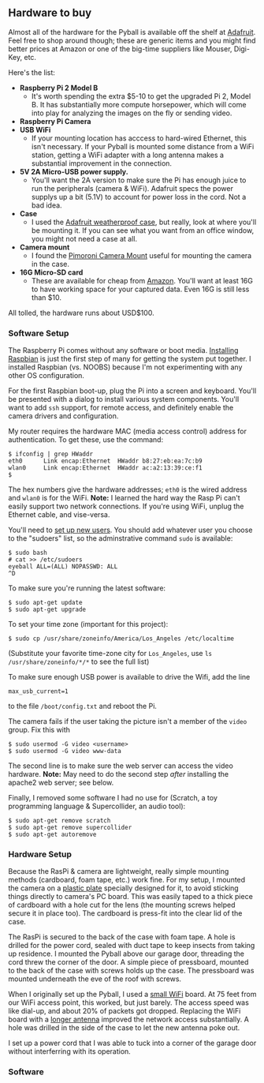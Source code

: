 ## Hardware to buy
Almost all of the hardware for the Pyball is available off the shelf
at [Adafruit](http://www.adafruit.com/).  Feel free to shop around though;
these are generic items and you might find better prices at Amazon or
one of the big-time suppliers like Mouser, Digi-Key, etc.

Here's the list:

- **Raspberry Pi 2 Model B**
    - It's worth spending the extra $5-10 to get the upgraded Pi 2, Model B.  It has substantially more compute horsepower, which will come into play for analyzing the images on the fly or sending video.
- **Raspberry Pi Camera**
- **USB WiFi**
    - If your mounting location has acccess to hard-wired Ethernet, this isn't necessary.  If your Pyball is mounted some distance from a WiFi station, getting a WiFi adapter with a long antenna makes a substantial improvement in the connection.
- **5V 2A Micro-USB power supply.**
    - You'll want the 2A version to make sure the Pi has enough juice to run the 
  peripherals (camera & WiFi).  Adafruit specs the power supplys up a bit (5.1V) to account for power loss in the cord.  Not a bad idea.
- **Case**
    - I used the [Adafruit weatherproof case](https://www.adafruit.com/products/905), but really, look at where you'll be mounting it.  If you can see what you want from an office window, you might not need a case at all.
- **Camera mount**
    - I found the [Pimoroni Camera Mount](https://www.adafruit.com/product/1434) useful for mounting the camera in the case.
- **16G Micro-SD card**
    - These are available for cheap from [Amazon](http://www.amazon.com/SanDisk-Class-microSDHC-Flash-Memory/dp/B001F6YRNO).  You'll want at least 16G to have working space for your captured data.  Even 16G is still less than $10.
  
All tolled, the hardware runs about USD$100.

### Software Setup

The Raspberry Pi comes without any software or boot media. [Installing Raspbian](https://www.raspberrypi.org/documentation/installation/installing-images/) is just the first step of many for getting the system put together.  I installed Raspbian (vs. NOOBS) because I'm not experimenting with any other OS configuration.

For the first Raspbian boot-up, plug the Pi into a screen and keyboard.  You'll be presented with a dialog to install various system components.  You'll want to add `ssh` support, for remote access, and definitely enable the camera drivers and configuration.

My router requires the hardware MAC (media access control) address for authentication.  To get these, use the command:
```
$ ifconfig | grep HWaddr
eth0      Link encap:Ethernet  HWaddr b8:27:eb:ea:7c:b9  
wlan0     Link encap:Ethernet  HWaddr ac:a2:13:39:ce:f1  
$ 
```
The hex numbers give the hardware addresses; `eth0` is the wired address and `wlan0` is for the WiFi.  **Note:**  I learned the hard way the Rasp Pi can't easily support two network connections.  If you're using WiFi, unplug the Ethernet cable, and vise-versa.

You'll need to [set up new users](https://www.raspberrypi.org/documentation/linux/usage/users.md).  You should add whatever user you choose to the "sudoers" list, so the adminstrative command `sudo` is available:
```
$ sudo bash
# cat >> /etc/sudoers
eyeball ALL=(ALL) NOPASSWD: ALL
^D
```

To make sure you're running the latest software:
```
$ sudo apt-get update
$ sudo apt-get upgrade
```

To set your time zone (important for this project):
```
$ sudo cp /usr/share/zoneinfo/America/Los_Angeles /etc/localtime
```
(Substitute your favorite time-zone city for `Los_Angeles`, use `ls /usr/share/zoneinfo/*/*` to see the full list)

To make sure enough USB power is available to drive the Wifi, add the line
```
max_usb_current=1
```
to the file `/boot/config.txt` and reboot the Pi.

The camera fails if the user taking the picture isn't a member of the `video` group.  Fix this with
```
$ sudo usermod -G video <username>
$ sudo usermod -G video www-data
```
The second line is to make sure the web server can access the video hardware.  **Note:** May need to do the second step *after* installing the apache2 web server; see below.

Finally, I removed some software I had no use for (Scratch, a toy programming language & Supercollider, an audio tool):
```
$ sudo apt-get remove scratch
$ sudo apt-get remove supercollider
$ sudo apt-get autoremove
```



### Hardware Setup

Because the RasPi & camera are lightweight, really simple mounting methods (cardboard, foam tape, etc.) work fine.  For my setup, I mounted the camera on a [plastic plate](https://www.adafruit.com/product/1434) specially designed for it, to avoid sticking things directly to camera's PC board.  This was easily taped to a thick piece of cardboard with a hole cut for the lens (the mounting screws helped secure it in place too).  The cardboard is press-fit into the clear lid of the case.

The RasPi is secured to the back of the case with foam tape.  A hole is drilled for the power cord, sealed with duct tape to keep insects from taking up residence.  I mounted the Pyball above our garage door, threading the cord threw the corner of the door.  A simple piece of pressboard, mounted to the back of the case with screws holds up the case.  The pressboard was mounted underneath the eve of the roof with screws.

When I originally set up the Pyball, I used a [small WiFi](https://www.adafruit.com/products/1012) board.  At 75 feet from our WiFi access point, this worked, but just barely.  The access speed was like dial-up, and about 20% of packets got dropped.  Replacing the WiFi board with a [longer antenna](https://www.adafruit.com/products/1030) improved the network access substantially.  A hole was drilled in the side of the case to let the new antenna poke out.

I set up a power cord that I was able to tuck into a corner of the garage door without interferring with its operation.

### Software
